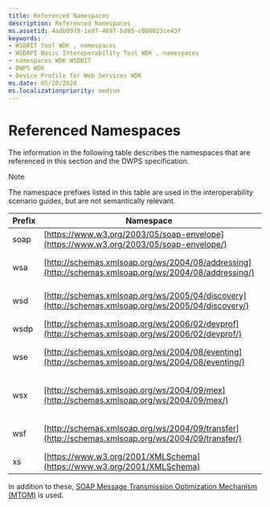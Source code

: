 ```yaml
---
title: Referenced Namespaces
description: Referenced Namespaces
ms.assetid: 4adb0979-1e97-4697-bd85-c808023ce43f
keywords:
- WSDBIT tool WDK , namespaces
- WSDAPI Basic Interoperability Tool WDK , namespaces
- namespaces WDK WSDBIT
- DWPS WDK
- Device Profile for Web Services WDK
ms.date: 05/20/2020
ms.localizationpriority: medium
---
```


# Referenced Namespaces

The information in the following table describes the namespaces that are referenced in this section and the DWPS specification.

>[!NOTE]
>The namespace prefixes listed in this table are used in the interoperability scenario guides, but are not semantically relevant.

|Prefix|Namespace|Specification|
|----|----|----|
|soap|[https://www.w3.org/2003/05/soap-envelope](https://www.w3.org/2003/05/soap-envelope/)|SOAP 1.2 [part 1](https://www.w3.org/TR/2003/REC-soap12-part1-20030624/) and [part 2](https://www.w3.org/TR/2003/REC-soap12-part2-20030624/)|
|wsa|[http://schemas.xmlsoap.org/ws/2004/08/addressing](http://schemas.xmlsoap.org/ws/2004/08/addressing/)|[Web Services Addressing](https://www.w3.org/Submission/2004/SUBM-ws-addressing-20040810/) (WS-Addressing)|
|wsd|[http://schemas.xmlsoap.org/ws/2005/04/discovery](http://schemas.xmlsoap.org/ws/2005/04/discovery/)|[Web Services Discovery](https://specs.xmlsoap.org/ws/2005/04/discovery/ws-discovery.pdf) (WS-Discovery)|
|wsdp|[http://schemas.xmlsoap.org/ws/2006/02/devprof](http://schemas.xmlsoap.org/ws/2006/02/devprof/)|[Devices Profile](http://specs.xmlsoap.org/ws/2006/02/devprof/DevicesProfile.pdf)|
|wse|[http://schemas.xmlsoap.org/ws/2004/08/eventing](http://schemas.xmlsoap.org/ws/2004/08/eventing/)|[Web Services Eventing](/previous-versions/ms951233(v=msdn.10)) (WS-Eventing)|
|wsx|[http://schemas.xmlsoap.org/ws/2004/09/mex](http://schemas.xmlsoap.org/ws/2004/09/mex/)|[Web Services MetadataExchange](http://specs.xmlsoap.org/ws/2004/09/mex/WS-MetadataExchange0904.pdf) (WS-MetadataExchange)|
|wsf|[http://schemas.xmlsoap.org/ws/2004/09/transfer](http://schemas.xmlsoap.org/ws/2004/09/transfer/)|[Web Services Transfer](http://schemas.xmlsoap.org/ws/2004/09/transfer/) (WS-Transfer)|
|xs|[https://www.w3.org/2001/XMLSchema](https://www.w3.org/2001/XMLSchema)|[XML Schema Part 1](https://www.w3.org/TR/2001/REC-xmlschema-1-20010502/) and [Part 2](https://www.w3.org/TR/2001/REC-xmlschema-2-20010502/)|

In addition to these, [SOAP Message Transmission Optimization Mechanism (MTOM)](https://www.w3.org/TR/2005/REC-soap12-mtom-20050125/) is used.
